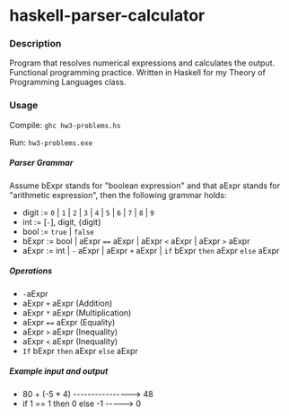 # haskell-parser-calculator

### Description
Program that resolves numerical expressions and calculates the output.  
Functional programming practice. 
Written in Haskell for my Theory of Programming Languages class.

### Usage
Compile: `ghc hw3-problems.hs`  

Run: `hw3-problems.exe`

##### Parser Grammar
Assume bExpr stands for "boolean expression" and that aExpr stands for "arithmetic expression", then the following grammar holds:
- digit := ``0`` | ``1`` | ``2`` | ``3`` | ``4`` | ``5`` | ``6`` | ``7`` | ``8`` | ``9``
- int   := [``-``], digit, {digit}
- bool  := ``true`` | ``false``
- bExpr := bool | aExpr ``==`` aExpr | aExpr ``<`` aExpr | aExpr ``>`` aExpr
- aExpr := int | ``-`` aExpr | aExpr ``+`` aExpr | ``if`` bExpr ``then`` aExpr ``else`` aExpr


##### Operations
- ``-``aExpr
- aExpr ``+`` aExpr (Addition)
- aExpr ``*`` aExpr (Multiplication)
- aExpr ``==`` aExpr (Equality)
- aExpr ``>`` aExpr (Inequality)
- aExpr ``<`` aExpr (Inequality)
- ``If`` bExpr ``then`` aExpr ``else`` aExpr 


##### Example input and output
- 80 + (-5 * 4)  ----------------> 48  
- if 1 == 1 then 0 else -1  -----> 0
